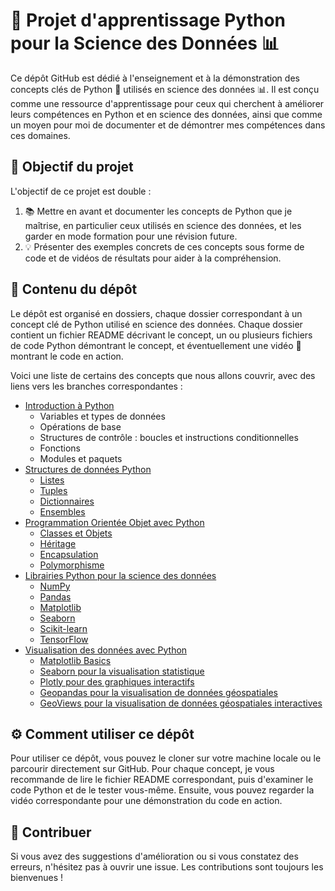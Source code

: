 # 🐍 Projet d'apprentissage Python pour la Science des Données 📊

Ce dépôt GitHub est dédié à l'enseignement et à la démonstration des concepts clés de Python 🐍 utilisés en science des données 📊. Il est conçu comme une ressource d'apprentissage pour ceux qui cherchent à améliorer leurs compétences en Python et en science des données, ainsi que comme un moyen pour moi de documenter et de démontrer mes compétences dans ces domaines.

## 🎯 Objectif du projet

L'objectif de ce projet est double :

1. 📚 Mettre en avant et documenter les concepts de Python que je maîtrise, en particulier ceux utilisés en science des données, et les garder en mode formation pour une révision future.
2. 💡 Présenter des exemples concrets de ces concepts sous forme de code et de vidéos de résultats pour aider à la compréhension.

## 📁 Contenu du dépôt

Le dépôt est organisé en dossiers, chaque dossier correspondant à un concept clé de Python utilisé en science des données. Chaque dossier contient un fichier README décrivant le concept, un ou plusieurs fichiers de code Python démontrant le concept, et éventuellement une vidéo 🎥 montrant le code en action.

Voici une liste de certains des concepts que nous allons couvrir, avec des liens vers les branches correspondantes :

- [Introduction à Python](https://github.com/Gogo-IGM-BK/Python-Data/tree/Introduction_Python)
  - Variables et types de données
  - Opérations de base
  - Structures de contrôle : boucles et instructions conditionnelles
  - Fonctions
  - Modules et paquets
- [Structures de données Python](https://github.com/votre-nom-utilisateur/votre-depot/tree/structures-de-donnees-python)
  - [Listes](https://github.com/votre-nom-utilisateur/votre-depot/tree/structures-de-donnees-python/listes)
  - [Tuples](https://github.com/votre-nom-utilisateur/votre-depot/tree/structures-de-donnees-python/tuples)
  - [Dictionnaires](https://github.com/votre-nom-utilisateur/votre-depot/tree/structures-de-donnees-python/dictionnaires)
  - [Ensembles](https://github.com/votre-nom-utilisateur/votre-depot/tree/structures-de-donnees-python/ensembles)
- [Programmation Orientée Objet avec Python](https://github.com/votre-nom-utilisateur/votre-depot/tree/poo-python)
  - [Classes et Objets](https://github.com/votre-nom-utilisateur/votre-depot/tree/poo-python/classes-et-objets)
  - [Héritage](https://github.com/votre-nom-utilisateur/votre-depot/tree/poo-python/heritage)
  - [Encapsulation](https://github.com/votre-nom-utilisateur/votre-depot/tree/poo-python/encapsulation)
  - [Polymorphisme](https://github.com/votre-nom-utilisateur/votre-depot/tree/poo-python/polymorphisme)
- [Librairies Python pour la science des données](https://github.com/votre-nom-utilisateur/votre-depot/tree/librairies-python-data-science)
  - [NumPy](https://github.com/votre-nom-utilisateur/votre-depot/tree/librairies-python-data-science/numpy)
  - [Pandas](https://github.com/votre-nom-utilisateur/votre-depot/tree/librairies-python-data-science/pandas)
  - [Matplotlib](https://github.com/votre-nom-utilisateur/votre-depot/tree/librairies-python-data-science/matplotlib)
  - [Seaborn](https://github.com/votre-nom-utilisateur/votre-depot/tree/librairies-python-data-science/seaborn)
  - [Scikit-learn](https://github.com/votre-nom-utilisateur/votre-depot/tree/librairies-python-data-science/scikit-learn)
  - [TensorFlow](https://github.com/votre-nom-utilisateur/votre-depot/tree/librairies-python-data-science/tensorflow)
- [Visualisation des données avec Python](https://github.com/votre-nom-utilisateur/votre-depot/tree/visualisation-donnees-python)
  - [Matplotlib Basics](https://github.com/votre-nom-utilisateur/votre-depot/tree/visualisation-donnees-python/matplotlib-basics)
  - [Seaborn pour la visualisation statistique](https://github.com/votre-nom-utilisateur/votre-depot/tree/visualisation-donnees-python/seaborn)
  - [Plotly pour des graphiques interactifs](https://github.com/votre-nom-utilisateur/votre-depot/tree/visualisation-donnees-python/plotly)
  - [Geopandas pour la visualisation de données géospatiales](https://github.com/votre-nom-utilisateur/votre-depot/tree/visualisation-donnees-python/geopandas)
  - [GeoViews pour la visualisation de données géospatiales interactives](https://github.com/votre-nom-utilisateur/votre-depot/tree/visualisation-donnees-python/geoviews)


## ⚙️ Comment utiliser ce dépôt

Pour utiliser ce dépôt, vous pouvez le cloner sur votre machine locale ou le parcourir directement sur GitHub. Pour chaque concept, je vous recommande de lire le fichier README correspondant, puis d'examiner le code Python et de le tester vous-même. Ensuite, vous pouvez regarder la vidéo correspondante pour une démonstration du code en action.

## 🤝 Contribuer

Si vous avez des suggestions d'amélioration ou si vous constatez des erreurs, n'hésitez pas à ouvrir une issue. Les contributions sont toujours les bienvenues !



